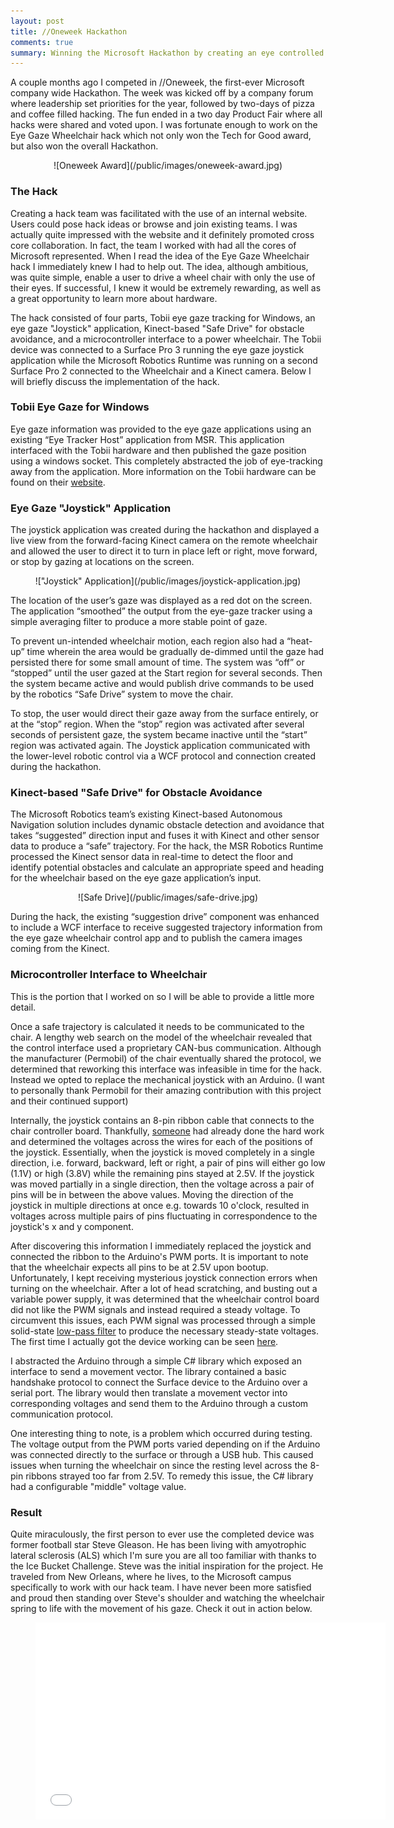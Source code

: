 ```yaml
---
layout: post
title: //Oneweek Hackathon
comments: true
summary: Winning the Microsoft Hackathon by creating an eye controlled wheelchair.
---
```


A couple months ago I competed in //Oneweek, the first-ever Microsoft company wide Hackathon. The week was kicked off by a company forum where leadership set priorities for the year, followed by two-days of pizza and coffee filled hacking. The fun ended in a two day Product Fair where all hacks were shared and voted upon. I was fortunate enough to work on the Eye Gaze Wheelchair hack which not only won the Tech for Good award, but also won the overall Hackathon.

<center>
![Oneweek Award](/public/images/oneweek-award.jpg)
</center>

### The Hack

Creating a hack team was facilitated with the use of an internal website. Users could pose hack ideas or browse and join existing teams. I was actually quite impressed with the website and it definitely promoted cross core collaboration. In fact, the team I worked with had all the cores of Microsoft represented. When I read the idea of the Eye Gaze Wheelchair hack I immediately knew I had to help out. The idea, although ambitious, was quite simple, enable a user to drive a wheel chair with only the use of their eyes. If successful, I knew it would be extremely rewarding, as well as a great opportunity to learn more about hardware.

The hack consisted of four parts, Tobii eye gaze tracking for Windows, an eye gaze "Joystick" application, Kinect-based "Safe Drive" for obstacle avoidance, and a microcontroller interface to a power wheelchair. The Tobii device was connected to a Surface Pro 3 running the eye gaze joystick application while the Microsoft Robotics Runtime was running on a second Surface Pro 2 connected to the Wheelchair and a Kinect camera. Below I will briefly discuss the implementation of the hack.

### Tobii Eye Gaze for Windows

Eye gaze information was provided to the eye gaze applications using an existing “Eye Tracker Host” application from MSR. This application interfaced with the Tobii hardware and then published the gaze position using a windows socket. This completely abstracted the job of eye-tracking away from the application. More information on the Tobii hardware can be found on their <a href="http://www.tobii.com">website</a>.

### Eye Gaze "Joystick" Application

The joystick application was created during the hackathon and displayed a live view from the forward-facing Kinect camera on the remote wheelchair and allowed the user to direct it to turn in place left or right, move forward, or stop by gazing at locations on the screen.

<center>
!["Joystick" Application](/public/images/joystick-application.jpg)
</center>

The location of the user’s gaze was displayed as a red dot on the screen. The application “smoothed” the output from the eye-gaze tracker using a simple averaging filter to produce a more stable point of gaze.

To prevent un-intended wheelchair motion, each region also had a “heat-up” time wherein the area would be gradually de-dimmed until the gaze had persisted there for some small amount of time. The system was “off” or “stopped” until the user gazed at the Start region for several seconds. Then the system became active and would publish drive commands to be used by the robotics “Safe Drive” system to move the chair. 

To stop, the user would direct their gaze away from the surface entirely, or at the “stop” region. When the “stop” region was activated after several seconds of persistent gaze, the system became inactive until the “start” region was activated again. The Joystick application communicated with the lower-level robotic control via a WCF protocol and connection created during the hackathon.

### Kinect-based "Safe Drive" for Obstacle Avoidance

The Microsoft Robotics team’s existing Kinect-based Autonomous Navigation solution includes dynamic obstacle detection and avoidance that takes “suggested” direction input and fuses it with Kinect and other sensor data to produce a “safe” trajectory. For the hack, the MSR Robotics Runtime processed the Kinect sensor data in real-time to detect the floor and identify potential obstacles and calculate an appropriate speed and heading for the wheelchair based on the eye gaze application’s input.   

<center>
![Safe Drive](/public/images/safe-drive.jpg)
</center>

During the hack, the existing “suggestion drive” component was enhanced to include a WCF interface to receive suggested trajectory information from the eye gaze wheelchair control app and to publish the camera images coming from the Kinect.

### Microcontroller Interface to Wheelchair

This is the portion that I worked on so I will be able to provide a little more detail. 

Once a safe trajectory is calculated it needs to be communicated to the chair. A lengthy web search on the model of the wheelchair revealed that the control interface used a proprietary CAN-bus communication. Although the manufacturer (Permobil) of the chair eventually shared the protocol, we determined that reworking this interface was infeasible in time for the hack. Instead we opted to replace the mechanical joystick with an Arduino. (I want to personally thank Permobil for their amazing contribution with this project and their continued support)

Internally, the joystick contains an 8-pin ribbon cable that connects to the chair controller board. Thankfully, <a href="http://forum.arduino.cc/index.php/topic,158256.0.html">someone</a> had already done the hard work and determined the voltages across the wires for each of the positions of the joystick. Essentially, when the joystick is moved completely in a single direction, i.e. forward, backward, left or right, a pair of pins will either go low (1.1V) or high (3.8V) while the remaining pins stayed at 2.5V. If the joystick was moved partially in a single direction, then the voltage across a pair of pins will be in between the above values. Moving the direction of the joystick in multiple directions at once e.g. towards 10 o'clock, resulted in voltages across multiple pairs of pins fluctuating in correspondence to the joystick's x and y component.

After discovering this information I immediately replaced the joystick and connected the ribbon to the Arduino's PWM ports. It is important to note that the wheelchair expects all pins to be at 2.5V upon bootup. Unfortunately, I kept receiving mysterious joystick connection errors when turning on the wheelchair. After a lot of head scratching, and busting out a variable power supply, it was determined that the wheelchair control board did not like the PWM signals and instead required a steady voltage. To circumvent this issues, each PWM signal was processed through a simple solid-state <a href="http://en.wikipedia.org/wiki/Low-pass_filter">low-pass filter</a> to produce the necessary steady-state voltages. The first time I actually got the device working can be seen <a href="http://instagram.com/p/rEdv4Gkzdb">here</a>.

I abstracted the Arduino through a simple C# library which exposed an interface to send a movement vector. The library contained a basic handshake protocol to connect the Surface device to the Arduino over a serial port. The library would then translate a movement vector into corresponding voltages and send them to the Arduino through a custom communication protocol.

One interesting thing to note, is a problem which occurred during testing.  The voltage output from the PWM ports varied depending on if the Arduino was connected directly to the surface or through a USB hub. This caused issues when turning the wheelchair on since the resting level across the 8-pin ribbons strayed too far from 2.5V. To remedy this issue, the C# library had a configurable "middle" voltage value.

### Result

Quite miraculously, the first person to ever use the completed device was former football star Steve Gleason. He has been living with amyotrophic lateral sclerosis (ALS) which I'm sure you are all too familiar with thanks to the Ice Bucket Challenge. Steve was the initial inspiration for the project. He traveled from New Orleans, where he lives, to the Microsoft campus specifically to work with our hack team. I have never been more satisfied and proud then standing over Steve's shoulder and watching the wheelchair spring to life with the movement of his gaze. Check it out in action below.

<div class="video">
<figure>
<iframe width="560" height="315" src="//www.youtube.com/embed/uAtErSwfmAc" frameborder="0" allowfullscreen></iframe>
</figure>
</div>



